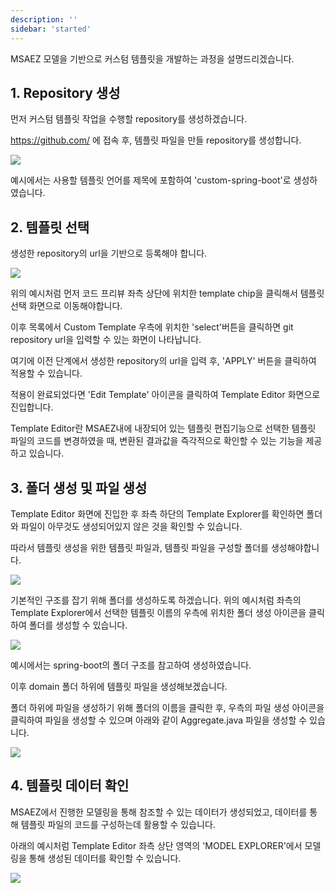 ```yaml
---
description: ''
sidebar: 'started'
---
```

MSAEZ 모델을 기반으로 커스텀 템플릿을 개발하는 과정을 설명드리겠습니다.

## 1. Repository 생성

먼저 커스텀 템플릿 작업을 수행할 repository를 생성하겠습니다.

https://github.com/ 에 접속 후, 템플릿 파일을 만들 repository를 생성합니다.

![](https://github.com/msa-ez/platform/assets/123912988/b6f49e7b-4674-47a5-8ed9-69caf94fac64)

예시에서는 사용할 템플릿 언어를 제목에 포함하여 'custom-spring-boot'로 생성하였습니다.

## 2. 템플릿 선택

생성한 repository의 url을 기반으로 등록해야 합니다.

![](https://github.com/msa-ez/platform/assets/123912988/0d2651bd-2082-413b-8536-2f8f08b9aeb1)

위의 예시처럼 먼저 코드 프리뷰 좌측 상단에 위치한 template chip을 클릭해서 템플릿 선택 화면으로 이동해야합니다.

이후 목록에서 Custom Template 우측에 위치한 'select'버튼을 클릭하면 git repository url을 입력할 수 있는 화면이 나타납니다.

여기에 이전 단계에서 생성한 repository의 url을 입력 후, 'APPLY' 버튼을 클릭하여 적용할 수 있습니다.

적용이 완료되었다면 'Edit Template' 아이콘을 클릭하여 Template Editor 화면으로 진입합니다.

Template Editor란 MSAEZ내에 내장되어 있는 템플릿 편집기능으로 선택한 템플릿 파일의 코드를 변경하였을 때, 변환된 결과값을 즉각적으로 확인할 수 있는 기능을 제공하고 있습니다.

## 3. 폴더 생성 및 파일 생성

Template Editor 화면에 진입한 후 좌측 하단의 Template Explorer를 확인하면 폴더와 파일이 아무것도 생성되어있지 않은 것을 확인할 수 있습니다.

따라서 템플릿 생성을 위한 템플릿 파일과, 템플릿 파일을 구성할 폴더를 생성해야합니다.

![](https://github.com/msa-ez/platform/assets/123912988/1f82fd51-e869-4437-9059-b9615111da36)

기본적인 구조를 잡기 위해 폴더를 생성하도록 하겠습니다. 위의 예시처럼 좌측의 Template Explorer에서 선택한 템플릿 이름의 우측에 위치한 폴더 생성 아이콘을 클릭하여 폴더를 생성할 수 있습니다.

![](https://github.com/msa-ez/platform/assets/123912988/13e15099-475b-4fd7-8a26-cce064ee3b31)

예시에서는 spring-boot의 폴더 구조를 참고하여 생성하였습니다.

이후 domain 폴더 하위에 템플릿 파일을 생성해보겠습니다. 

폴더 하위에 파일을 생성하기 위해 폴더의 이름을 클릭한 후, 우측의 파일 생성 아이콘을 클릭하여 파일을 생성할 수 있으며 아래와 같이 Aggregate.java 파일을 생성할 수 있습니다.

![](https://github.com/msa-ez/platform/assets/123912988/0d277770-5dcd-44c0-b2eb-334077e25a67)

## 4. 템플릿 데이터 확인

MSAEZ에서 진행한 모델링을 통해 참조할 수 있는 데이터가 생성되었고, 데이터를 통해 템플릿 파일의 코드를 구성하는데 활용할 수 있습니다.

아래의 예시처럼 Template Editor 좌측 상단 영역의 'MODEL EXPLORER'에서 모델링을 통해 생성된 데이터를 확인할 수 있습니다.

![](https://github.com/msa-ez/platform/assets/123912988/1181c8a3-636f-4777-9552-ce7d9670ea30)